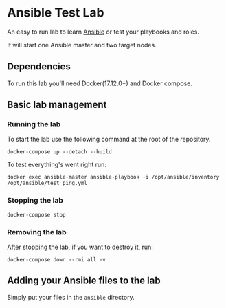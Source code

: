 # Ansible Test Lab

An easy to run lab to learn [Ansible](https://www.ansible.com/) or test your playbooks and roles.

It will start one Ansible master and two target nodes.

## Dependencies

To run this lab you'll need Docker(17.12.0+) and Docker compose.

## Basic lab management

### Running the lab

To start the lab use the following command at the root of the repository.

```
docker-compose up --detach --build
```

To test everything's went right run:

```
docker exec ansible-master ansible-playbook -i /opt/ansible/inventory /opt/ansible/test_ping.yml
```

### Stopping the lab

```
docker-compose stop
```

### Removing the lab

After stopping the lab, if you want to destroy it, run:

```
docker-compose down --rmi all -v
```

## Adding your Ansible files to the lab

Simply put your files in the `ansible` directory.
